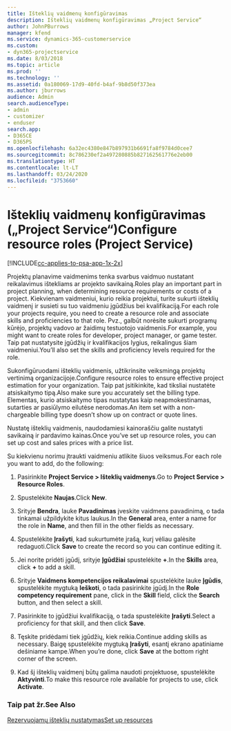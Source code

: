 ```yaml
---
title: Išteklių vaidmenų konfigūravimas
description: Išteklių vaidmenų konfigūravimas „Project Service“
author: JohnPBurrows
manager: kfend
ms.service: dynamics-365-customerservice
ms.custom:
- dyn365-projectservice
ms.date: 8/03/2018
ms.topic: article
ms.prod: ''
ms.technology: ''
ms.assetid: 0a180069-17d9-40fd-b4af-9b8d50f373ea
ms.author: jburrows
audience: Admin
search.audienceType:
- admin
- customizer
- enduser
search.app:
- D365CE
- D365PS
ms.openlocfilehash: 6a32ec4380e847b897931b6691fa8f9784d0cee7
ms.sourcegitcommit: 8c786230ef2a497280885b827162561776e2eb00
ms.translationtype: HT
ms.contentlocale: lt-LT
ms.lasthandoff: 03/24/2020
ms.locfileid: "3753660"
---
```

# <a name="configure-resource-roles-project-service"></a><span data-ttu-id="0974f-103">Išteklių vaidmenų konfigūravimas („Project Service“)</span><span class="sxs-lookup"><span data-stu-id="0974f-103">Configure resource roles (Project Service)</span></span>

[!INCLUDE[cc-applies-to-psa-app-1x-2x](../includes/cc-applies-to-psa-app-1x-2x.md)]

<span data-ttu-id="0974f-104">Projektų planavime vaidmenims tenka svarbus vaidmuo nustatant reikalavimus ištekliams ar projekto savikainą.</span><span class="sxs-lookup"><span data-stu-id="0974f-104">Roles play an important part in project planning, when determining resource requirements or costs of a project.</span></span> <span data-ttu-id="0974f-105">Kiekvienam vaidmeniui, kurio reikia projektui, turite sukurti išteklių vaidmenį ir susieti su tuo vaidmeniu įgūdžius bei kvalifikaciją.</span><span class="sxs-lookup"><span data-stu-id="0974f-105">For each role your projects require, you need to create a resource role and associate skills and proficiencies to that role.</span></span> <span data-ttu-id="0974f-106">Pvz., galbūt norėsite sukurti programų kūrėjo, projektų vadovo ar žaidimų testuotojo vaidmenis.</span><span class="sxs-lookup"><span data-stu-id="0974f-106">For example, you might want to create roles for developer, project manager, or game tester.</span></span> <span data-ttu-id="0974f-107">Taip pat nustatysite įgūdžių ir kvalifikacijos lygius, reikalingus šiam vaidmeniui.</span><span class="sxs-lookup"><span data-stu-id="0974f-107">You’ll also set the skills and proficiency levels required for the role.</span></span>  
  
 <span data-ttu-id="0974f-108">Sukonfigūruodami išteklių vaidmenis, užtikrinsite veiksmingą projektų vertinimą organizacijoje.</span><span class="sxs-lookup"><span data-stu-id="0974f-108">Configure resource roles to ensure effective project estimation for your organization.</span></span>  <span data-ttu-id="0974f-109">Taip pat įsitikinkite, kad tiksliai nustatėte atsiskaitymo tipą.</span><span class="sxs-lookup"><span data-stu-id="0974f-109">Also make sure you accurately set the billing type.</span></span> <span data-ttu-id="0974f-110">Elementas, kurio atsiskaitymo tipas nustatytas kaip neapmokestinamas, sutarties ar pasiūlymo eilutėse nerodomas.</span><span class="sxs-lookup"><span data-stu-id="0974f-110">An item set with a non-chargeable billing type doesn’t show up on contract or quote lines.</span></span>  
  
 <span data-ttu-id="0974f-111">Nustatę išteklių vaidmenis, naudodamiesi kainoraščiu galite nustatyti savikainą ir pardavimo kainas.</span><span class="sxs-lookup"><span data-stu-id="0974f-111">Once you’ve set up resource roles, you can set up cost and sales prices with a price list.</span></span>  
  
 <span data-ttu-id="0974f-112">Su kiekvienu norimu įtraukti vaidmeniu atlikite šiuos veiksmus.</span><span class="sxs-lookup"><span data-stu-id="0974f-112">For each role you want to add, do the following:</span></span>  
  
1.  <span data-ttu-id="0974f-113">Pasirinkite **Project Service > Išteklių vaidmenys**.</span><span class="sxs-lookup"><span data-stu-id="0974f-113">Go to **Project Service > Resource Roles**.</span></span>  
  
2.  <span data-ttu-id="0974f-114">Spustelėkite **Naujas**.</span><span class="sxs-lookup"><span data-stu-id="0974f-114">Click **New**.</span></span>  
  
3.  <span data-ttu-id="0974f-115">Srityje **Bendra**, lauke **Pavadinimas** įveskite vaidmens pavadinimą, o tada tinkamai užpildykite kitus laukus.</span><span class="sxs-lookup"><span data-stu-id="0974f-115">In the **General** area, enter a name for the role in **Name**, and then fill in the other fields as necessary.</span></span>  
  
4.  <span data-ttu-id="0974f-116">Spustelėkite **Įrašyti**, kad sukurtumėte įrašą, kurį vėliau galėsite redaguoti.</span><span class="sxs-lookup"><span data-stu-id="0974f-116">Click **Save** to create the record so you can continue editing it.</span></span>  
  
5.  <span data-ttu-id="0974f-117">Jei norite pridėti įgūdį, srityje **Įgūdžiai** spustelėkite **+**.</span><span class="sxs-lookup"><span data-stu-id="0974f-117">In the **Skills** area, click **+** to add a skill.</span></span>  
  
6.  <span data-ttu-id="0974f-118">Srityje **Vaidmens kompetencijos reikalavimai** spustelėkite lauke **Įgūdis**, spustelėkite mygtuką **Ieškoti**, o tada pasirinkite įgūdį.</span><span class="sxs-lookup"><span data-stu-id="0974f-118">In the **Role competency requirement** pane, click in the **Skill** field, click the **Search** button, and then select a skill.</span></span>  
  
7.  <span data-ttu-id="0974f-119">Pasirinkite to įgūdžiui kvalifikaciją, o tada spustelėkite **Įrašyti**.</span><span class="sxs-lookup"><span data-stu-id="0974f-119">Select a proficiency for that skill, and then click **Save**.</span></span>  
  
8.  <span data-ttu-id="0974f-120">Tęskite pridėdami tiek įgūdžių, kiek reikia.</span><span class="sxs-lookup"><span data-stu-id="0974f-120">Continue adding skills as necessary.</span></span> <span data-ttu-id="0974f-121">Baigę spustelėkite mygtuką **Įrašyti**, esantį ekrano apatiniame dešiniame kampe.</span><span class="sxs-lookup"><span data-stu-id="0974f-121">When you’re done, click **Save** at the bottom right corner of the screen.</span></span>  
  
9. <span data-ttu-id="0974f-122">Kad šį išteklių vaidmenį būtų galima naudoti projektuose, spustelėkite **Aktyvinti**.</span><span class="sxs-lookup"><span data-stu-id="0974f-122">To make this resource role available for projects to use, click **Activate**.</span></span>  
  
### <a name="see-also"></a><span data-ttu-id="0974f-123">Taip pat žr.</span><span class="sxs-lookup"><span data-stu-id="0974f-123">See Also</span></span>  
 [<span data-ttu-id="0974f-124">Rezervuojamų išteklių nustatymas</span><span class="sxs-lookup"><span data-stu-id="0974f-124">Set up resources</span></span>](../project-service/set-up-resources.md)
